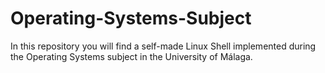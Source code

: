 # Operating-Systems-Subject
In this repository you will find a self-made Linux Shell implemented during the Operating Systems subject in the University of Málaga.
